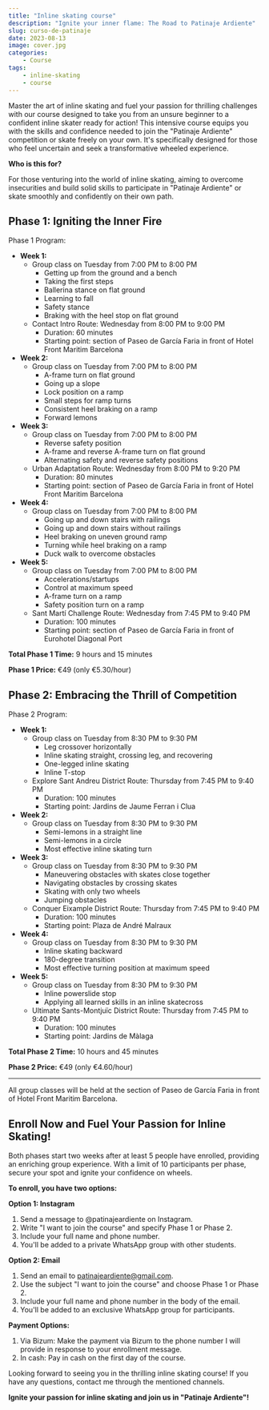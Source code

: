 ```yaml
---
title: "Inline skating course"
description: "Ignite your inner flame: The Road to Patinaje Ardiente"
slug: curso-de-patinaje
date: 2023-08-13
image: cover.jpg
categories:
    - Course
tags:
    - inline-skating
    - course
---
```

Master the art of inline skating and fuel your passion for thrilling challenges with our course designed to take you from an unsure beginner to a confident inline skater ready for action! This intensive course equips you with the skills and confidence needed to join the "Patinaje Ardiente" competition or skate freely on your own. It's specifically designed for those who feel uncertain and seek a transformative wheeled experience.

**Who is this for?** 

For those venturing into the world of inline skating, aiming to overcome insecurities and build solid skills to participate in "Patinaje Ardiente" or skate smoothly and confidently on their own path.

## Phase 1: Igniting the Inner Fire
Phase 1 Program:

- **Week 1:**
  - Group class on Tuesday from 7:00 PM to 8:00 PM
    - Getting up from the ground and a bench
    - Taking the first steps
    - Ballerina stance on flat ground
    - Learning to fall
    - Safety stance
    - Braking with the heel stop on flat ground
  - Contact Intro Route: Wednesday from 8:00 PM to 9:00 PM 
    - Duration: 60 minutes 
    - Starting point: section of Paseo de García Faria in front of Hotel Front Maritim Barcelona
- **Week 2:**
  - Group class on Tuesday from 7:00 PM to 8:00 PM
    - A-frame turn on flat ground
    - Going up a slope
    - Lock position on a ramp
    - Small steps for ramp turns
    - Consistent heel braking on a ramp
    - Forward lemons
- **Week 3:**
  - Group class on Tuesday from 7:00 PM to 8:00 PM
    - Reverse safety position
    - A-frame and reverse A-frame turn on flat ground
    - Alternating safety and reverse safety positions
  - Urban Adaptation Route: Wednesday from 8:00 PM to 9:20 PM  
    - Duration: 80 minutes 
    - Starting point: section of Paseo de García Faria in front of Hotel Front Maritim Barcelona
- **Week 4:**
  - Group class on Tuesday from 7:00 PM to 8:00 PM
    - Going up and down stairs with railings
    - Going up and down stairs without railings
    - Heel braking on uneven ground ramp
    - Turning while heel braking on a ramp
    - Duck walk to overcome obstacles
- **Week 5:**
  - Group class on Tuesday from 7:00 PM to 8:00 PM
    - Accelerations/startups
    - Control at maximum speed
    - A-frame turn on a ramp
    - Safety position turn on a ramp
  - Sant Martí Challenge Route: Wednesday from 7:45 PM to 9:40 PM 
    - Duration: 100 minutes 
    - Starting point: section of Paseo de García Faria in front of Eurohotel Diagonal Port

**Total Phase 1 Time:** 9 hours and 15 minutes

**Phase 1 Price:** €49 (only €5.30/hour)

## Phase 2: Embracing the Thrill of Competition
Phase 2 Program:

- **Week 1:**
  - Group class on Tuesday from 8:30 PM to 9:30 PM
    - Leg crossover horizontally
    - Inline skating straight, crossing leg, and recovering
    - One-legged inline skating
    - Inline T-stop
  - Explore Sant Andreu District Route: Thursday from 7:45 PM to 9:40 PM 
    - Duration: 100 minutes 
    - Starting point: Jardins de Jaume Ferran i Clua
- **Week 2:**
  - Group class on Tuesday from 8:30 PM to 9:30 PM
    - Semi-lemons in a straight line
    - Semi-lemons in a circle
    - Most effective inline skating turn
- **Week 3:**
  - Group class on Tuesday from 8:30 PM to 9:30 PM
    - Maneuvering obstacles with skates close together
    - Navigating obstacles by crossing skates
    - Skating with only two wheels
    - Jumping obstacles
  - Conquer Eixample District Route: Thursday from 7:45 PM to 9:40 PM 
    - Duration: 100 minutes 
    - Starting point: Plaza de André Malraux
- **Week 4:**
  - Group class on Tuesday from 8:30 PM to 9:30 PM
    - Inline skating backward
    - 180-degree transition
    - Most effective turning position at maximum speed
- **Week 5:**
  - Group class on Tuesday from 8:30 PM to 9:30 PM
    - Inline powerslide stop
    - Applying all learned skills in an inline skatecross
  - Ultimate Sants-Montjuïc District Route: Thursday from 7:45 PM to 9:40 PM 
    - Duration: 100 minutes 
    - Starting point: Jardins de Màlaga

**Total Phase 2 Time:** 10 hours and 45 minutes 

**Phase 2 Price:** €49 (only €4.60/hour)

--- 

All group classes will be held at the section of Paseo de García Faria in front of Hotel Front Maritim Barcelona.

## Enroll Now and Fuel Your Passion for Inline Skating!

Both phases start two weeks after at least 5 people have enrolled, providing an enriching group experience. With a limit of 10 participants per phase, secure your spot and ignite your confidence on wheels. 

**To enroll, you have two options:**

**Option 1: Instagram**

1. Send a message to @patinajeardiente on Instagram.
1. Write "I want to join the course" and specify Phase 1 or Phase 2.
1. Include your full name and phone number.
1. You'll be added to a private WhatsApp group with other students.

**Option 2: Email**

1. Send an email to <patinajeardiente@gmail.com>.
1. Use the subject "I want to join the course" and choose Phase 1 or Phase 2.
1. Include your full name and phone number in the body of the email.
1. You'll be added to an exclusive WhatsApp group for participants. 

**Payment Options:**

1. Via Bizum: Make the payment via Bizum to the phone number I will provide in response to your enrollment message.
1. In cash: Pay in cash on the first day of the course.

Looking forward to seeing you in the thrilling inline skating course! If you have any questions, contact me through the mentioned channels. 

**Ignite your passion for inline skating and join us in "Patinaje Ardiente"!**